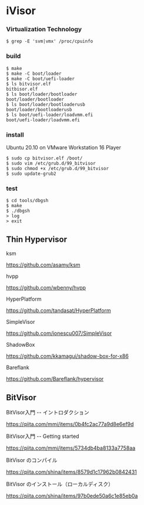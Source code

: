 # iVisor

### Virtualization Technology

```
$ grep -E 'svm|vmx' /proc/cpuinfo
```

### build

```
$ make
$ make -C boot/loader
$ make -C boot/uefi-loader
$ ls bitvisor.elf
bitbisor.elf
$ ls boot/loader/bootloader
boot/loader/bootloader
$ ls boot/loader/bootloaderusb
boot/loader/bootloaderusb
$ ls boot/uefi-loader/loadvmm.efi
boot/uefi-loader/loadvmm.efi
```

### install

Ubuntu 20.10 on VMware Workstation 16 Player

```
$ sudo cp bitvisor.elf /boot/
$ sudo vim /etc/grub.d/99_bitvisor
$ sudo chmod +x /etc/grub.d/99_bitvisor
$ sudo update-grub2
```

### test

```
$ cd tools/dbgsh
$ make
$ ./dbgsh
> log
> exit
```

## Thin Hypervisor

ksm

https://github.com/asamy/ksm

hvpp

https://github.com/wbenny/hvpp

HyperPlatform

https://github.com/tandasat/HyperPlatform

SimpleVisor

https://github.com/ionescu007/SimpleVisor

ShadowBox

https://github.com/kkamagui/shadow-box-for-x86

Bareflank

https://github.com/Bareflank/hypervisor

## BitVisor

BitVisor入門 -- イントロダクション

https://qiita.com/mmi/items/0b4fc2ac77a9d8e6ef9d

BitVisor入門 -- Getting started

https://qiita.com/mmi/items/5734db4ba8133a7758aa

BitVisor のコンパイル

https://qiita.com/shina/items/8579d1c17962b0842431

BitVisor のインストール（ローカルディスク）

https://qiita.com/shina/items/97b0ede50a6c1e85eb0a
